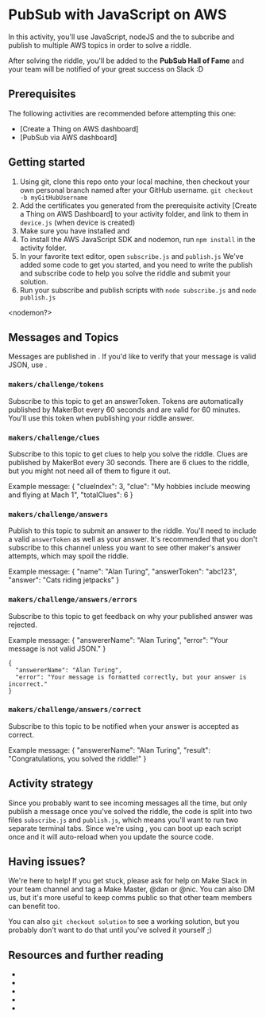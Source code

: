 
# PubSub with JavaScript on AWS

In this activity, you'll use JavaScript, nodeJS and the <AWS JavaScript SDK> to subcribe and publish to multiple AWS topics in order to solve a riddle.

After solving the riddle, you'll be added to the **PubSub Hall of Fame** and your team will be notified of your great success on Slack :D


## Prerequisites

The following activities are recommended before attempting this one:
- [Create a Thing on AWS dashboard]
- [PubSub via AWS dashboard]


## Getting started

1. Using git, clone this repo onto your local machine, then checkout your own personal branch named after your GitHub username. `git checkout -b myGitHubUsername`
2. Add the certificates you generated from the prerequisite activity [Create a Thing on AWS Dashboard] to your activity folder, and link to them in `device.js` (when device is created)
3. Make sure you have installed <nodeJS> and <npm>
5. To install the AWS JavaScript SDK and nodemon, run `npm install` in the activity folder.
6. In your favorite text editor, open `subscribe.js` and `publish.js` We've added some code to get you started, and you need to write the publish and subscribe code to help you solve the riddle and submit your solution.
7. Run your subscribe and publish scripts with `node subscribe.js` and `node publish.js`

<nodemon?>


## Messages and Topics

Messages are published in <JSON format>. If you'd like to verify that your message is valid JSON, use <the linter tool>.


### `makers/challenge/tokens`

Subscribe to this topic to get an answerToken. Tokens are automatically published by MakerBot every 60 seconds and are valid for 60 minutes. You'll use this token when publishing your riddle answer.


### `makers/challenge/clues`

Subscribe to this topic to get clues to help you solve the riddle. Clues are published by MakerBot every 30 seconds. There are 6 clues to the riddle, but you might not need all of them to figure it out.

Example message:
  {
    "clueIndex": 3,
    "clue": "My hobbies include meowing and flying at Mach 1",
    "totalClues": 6
  }


### `makers/challenge/answers`

Publish to this topic to submit an answer to the riddle. You'll need to include a valid `answerToken` as well as your answer. It's recommended that you don't subscribe to this channel unless you want to see other maker's answer attempts, which may spoil the riddle.

Example message:
    {
      "name": "Alan Turing",
      "answerToken": "abc123",
      "answer": "Cats riding jetpacks"
    }



### `makers/challenge/answers/errors`

Subscribe to this topic to get feedback on why your published answer was rejected.

Example message:
    {
      "answererName": "Alan Turing",
      "error": "Your message is not valid JSON."
    }

    {
      "answererName": "Alan Turing",
      "error": "Your message is formatted correctly, but your answer is incorrect."
    }


### `makers/challenge/answers/correct`
  
Subscribe to this topic to be notified when your answer is accepted as correct.

Example message:
  {
    "answererName": "Alan Turing",
    "result": "Congratulations, you solved the riddle!"
  }


## Activity strategy

Since you probably want to see incoming messages all the time, but only publish a message once you've solved the riddle, the code is split into two files `subscribe.js` and `publish.js`, which means you'll want to run two separate terminal tabs. Since we're using <nodemon>, you can boot up each script once and it will auto-reload when you update the source code.


## Having issues?

We're here to help! If you get stuck, please ask for help on Make Slack in your team channel and tag a Make Master, @dan or @nic. You can also DM us, but it's more useful to keep comms public so that other team members can benefit too.

You can also `git checkout solution` to see a working solution, but you probably don't want to do that until you've solved it yourself ;)


## Resources and further reading
- <AWS PubSub documentation>
- <AWS JavaScript SDK Documentation>
- <NodeJS installation instructions>
- <JSON guide>
- <Nodemon info>
